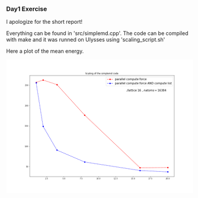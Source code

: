 ### Day1 Exercise

I apologize for the short report!

Everything can be found in 'src/simplemd.cpp'. The code can be compiled with make and it was runned on Ulysses using 'scaling_script.sh'

Here a plot of the mean energy.

![Figure](scaling.png)
